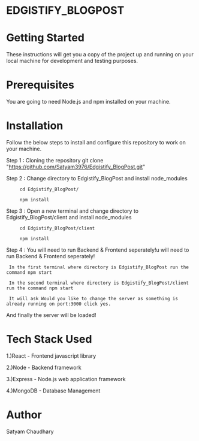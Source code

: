 
# EDGISTIFY_BLOGPOST

# Getting Started
These instructions will get you a copy of the project up and running on your local machine for development and testing purposes.

# Prerequisites
You are going to need Node.js and npm installed on your machine.

# Installation
Follow the below steps to install and configure this repository to work on your machine.

Step 1 : Cloning the repository
         git clone "https://github.com/Satyam3976/Edgistify_BlogPost.git"

Step 2 : Change directory to Edgistify_BlogPost and install node_modules

         cd Edgistify_BlogPost/
	 
         npm install

Step 3 : Open a new terminal and change directory to Edgistify_BlogPost/client and install node_modules

         cd Edgistify_BlogPost/client 
	 
	     npm install



Step 4 : You will need to run Backend & Frontend seperately!u will need to run Backend & Frontend seperately!

	 In the first terminal where directory is Edgistify_BlogPost run the command npm start 
	 
	 In the second terminal where directory is Edgistify_BlogPost/client run the command npm start
	 
	 It will ask Would you like to change the server as something is already running on port:3000 click yes.
         
And finally the server will be loaded!

# Tech Stack Used
1.)React - Frontend javascript library

2.)Node - Backend framework

3.)Express - Node.js web application framework

4.)MongoDB - Database Management

# Author
Satyam Chaudhary

